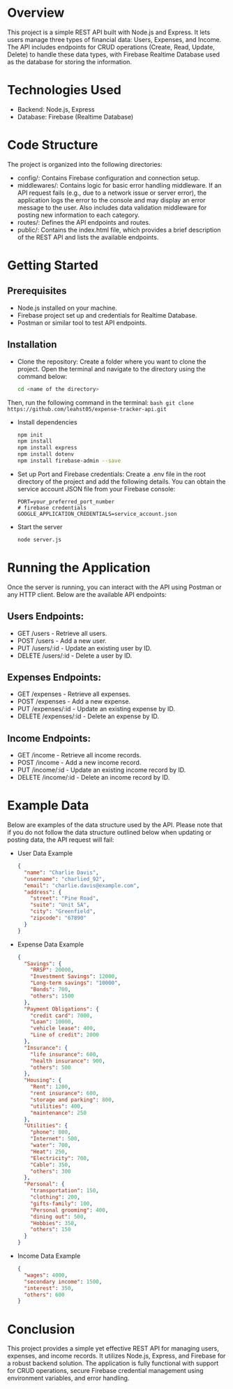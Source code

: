 # Overview
This project is a simple REST API built with Node.js and Express. It lets users manage three types of financial data: Users, Expenses, and Income. The API includes endpoints for CRUD operations (Create, Read, Update, Delete) to handle these data types, with Firebase Realtime Database used as the database for storing the information. 

# Technologies Used
- Backend: Node.js, Express
- Database: Firebase (Realtime Database)

# Code Structure
The project is organized into the following directories:
- config/: Contains Firebase configuration and connection setup.
- middlewares/: Contains logic for basic error handling middleware. If an API request fails (e.g., due to a network issue or server error), the application logs the error to the console and may display an error message to the user. Also includes data validation middleware for posting new information to each category.
- routes/: Defines the API endpoints and routes.
- public/: Contains the index.html file, which provides a brief description of the REST API and lists the available endpoints.

# Getting Started
## Prerequisites
- Node.js installed on your machine.
- Firebase project set up and credentials for Realtime Database.
- Postman or similar tool to test API endpoints.

## Installation
- Clone the repository:
Create a folder where you want to clone the project.
Open the terminal and navigate to the directory using the command below:
    ```bash
    cd <name of the directory>

Then, run the following command in the terminal:
     ```bash
     git clone https://github.com/leahst05/expense-tracker-api.git
    ```
- Install dependencies
  ```bash
  npm init
  npm install
  npm install express
  npm install dotenv
  npm install firebase-admin --save

- Set up Port and Firebase credentials:
Create a .env file in the root directory of the project and add the following details. You can obtain the service account JSON file from your Firebase console:
  ```env
  PORT=your_preferred_port_number
  # firebase credentials
  GOOGLE_APPLICATION_CREDENTIALS=service_account.json

- Start the server
  ```bash
  node server.js

# Running the Application
Once the server is running, you can interact with the API using Postman or any HTTP client. Below are the available API endpoints:
## Users Endpoints:
- GET /users - Retrieve all users.
- POST /users - Add a new user.
- PUT /users/:id - Update an existing user by ID.
- DELETE /users/:id - Delete a user by ID.
  
## Expenses Endpoints:
- GET /expenses - Retrieve all expenses.
- POST /expenses - Add a new expense.
- PUT /expenses/:id - Update an existing expense by ID.
- DELETE /expenses/:id - Delete an expense by ID.

## Income Endpoints:
- GET /income - Retrieve all income records.
- POST /income - Add a new income record.
- PUT /income/:id - Update an existing income record by ID.
- DELETE /income/:id - Delete an income record by ID.

# Example Data
Below are examples of the data structure used by the API. Please note that if you do not follow the data structure outlined below when updating or posting data, the API request will fail:

- User Data Example
  ```json
  {
    "name": "Charlie Davis",
    "username": "charlied_92",
    "email": "charlie.davis@example.com",
    "address": {
      "street": "Pine Road",
      "suite": "Unit 5A",
      "city": "Greenfield",
      "zipcode": "67890"
    }
  }

- Expense Data Example
  ```json
  {
    "Savings": {
      "RRSP": 20000,
      "Investment Savings": 12000,
      "Long-term savings": "10000",
      "Bonds": 700,
      "others": 1500
    },
    "Payment Obligations": {
      "credit card": 7000,
      "Loan": 10000,
      "vehicle lease": 400,
      "Line of credit": 2000
    },
    "Insurance": {
      "life insurance": 600,
      "health insurance": 900,
      "others": 500
    },
    "Housing": {
      "Rent": 1200,
      "rent insurance": 600,
      "storage and parking": 800,
      "utilities": 400,
      "maintenance": 250
    },
    "Utilities": {
      "phone": 800,
      "Internet": 500,
      "water": 700,
      "Heat": 250,
      "Electricity": 700,
      "Cable": 350,
      "others": 300
    },
    "Personal": {
      "transportation": 150,
      "clothing": 200,
      "gifts-family": 100,
      "Personal grooming": 400,
      "dining out": 500,
      "Hobbies": 350,
      "others": 150
    }
  }

- Income Data Example
  ```json
  {
    "wages": 4000,
    "secondary income": 1500,
    "interest": 350,
    "others": 600
  }

# Conclusion
This project provides a simple yet effective REST API for managing users, expenses, and income records. It utilizes Node.js, Express, and Firebase for a robust backend solution. The application is fully functional with support for CRUD operations, secure Firebase credential management using environment variables, and error handling.
